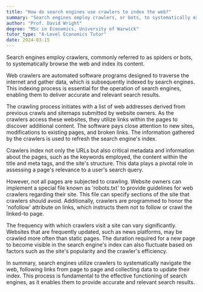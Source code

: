 ```yaml
---
title: "How do search engines use crawlers to index the web?"
summary: "Search engines employ crawlers, or bots, to systematically explore the web and index its content for efficient retrieval and organization of information."
author: "Prof. David Wright"
degree: "MSc in Economics, University of Warwick"
tutor_type: "A-Level Economics Tutor"
date: 2024-03-15
---
```


Search engines employ crawlers, commonly referred to as spiders or bots, to systematically browse the web and index its content.

Web crawlers are automated software programs designed to traverse the internet and gather data, which is subsequently indexed by search engines. This indexing process is essential for the operation of search engines, enabling them to deliver accurate and relevant search results.

The crawling process initiates with a list of web addresses derived from previous crawls and sitemaps submitted by website owners. As the crawlers access these websites, they utilize links within the pages to discover additional content. The software pays close attention to new sites, modifications to existing pages, and broken links. The information gathered by the crawlers is used to refresh the search engine's index.

Crawlers index not only the URLs but also critical metadata and information about the pages, such as the keywords employed, the content within the title and meta tags, and the site's structure. This data plays a pivotal role in assessing a page's relevance to a user's search query.

However, not all pages are subjected to crawling. Website owners can implement a special file known as 'robots.txt' to provide guidelines for web crawlers regarding their site. This file can specify sections of the site that crawlers should avoid. Additionally, crawlers are programmed to honor the 'nofollow' attribute on links, which instructs them not to follow or crawl the linked-to page.

The frequency with which crawlers visit a site can vary significantly. Websites that are frequently updated, such as news platforms, may be crawled more often than static pages. The duration required for a new page to become visible in the search engine's index can also fluctuate based on factors such as the site's popularity and the crawler's efficiency.

In summary, search engines utilize crawlers to systematically navigate the web, following links from page to page and collecting data to update their index. This process is fundamental to the effective functioning of search engines, as it enables them to provide accurate and relevant search results.
    